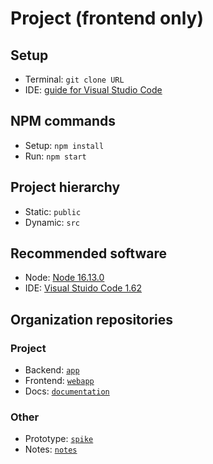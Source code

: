 # Project (frontend only)
## Setup
- Terminal: `git clone URL`
- IDE: [guide for Visual Studio Code](https://code.visualstudio.com/docs/editor/github#_cloning-a-repository)
## NPM commands
- Setup: `npm install`
- Run: `npm start`
## Project hierarchy
- Static: `public`
- Dynamic: `src`
## Recommended software
- Node: [Node 16.13.0](https://nodejs.org)
- IDE: [Visual Stuido Code 1.62](https://code.visualstudio.com)
## Organization repositories
### Project
- Backend: [`app`](https://github.com/Team-EI1039-EI1048-2021-22/app)
- Frontend: [`webapp`](https://github.com/Team-EI1039-EI1048-2021-22/webapp)
- Docs: [`documentation`](https://github.com/Team-EI1039-EI1048-2021-22/documentation)
### Other
- Prototype: [`spike`](https://github.com/Team-EI1039-EI1048-2021-22/spike)
- Notes: [`notes`](https://github.com/Team-EI1039-EI1048-2021-22/notes)
